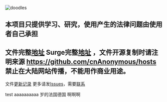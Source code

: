![doodles](https://www.google.com/logos/doodles/2016/dragon-boat-festival-2016-5688885083373568-hp2x.jpg)
##   本项目只提供学习、研究，使用产生的法律问题由使用者自己承担
##   文件完整[地址](https://raw.githubusercontent.com/cnAnonymous/hosts/master/hosts )  Surge完整[地址](https://raw.githubusercontent.com/cnAnonymous/hosts/master/Surge/hosts.conf)  ，文件开源复制时请注明来源 https://github.com/cnAnonymous/hosts 禁止在大陆网站传播，不能用作商业用途。

文件[更新记录](https://github.com/cnAnonymous/hosts/blob/master/Updatelog.md)
更多请发[Issues](https://github.com/cnAnonymous/hosts/issues/new)，需要[联系](mailto:newmingtian@gmail.com)

test aaaaaaaaaa
岁的法国德国
啊啊啊




